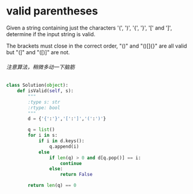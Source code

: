 # valid parentheses

Given a string containing just the characters '(', ')', '{', '}', '[' and ']', determine if the input string is valid.

The brackets must close in the correct order, "()" and "()[]{}" are all valid but "(]" and "([)]" are not.

###### 注意算法，稍微多动一下脑筋

```python
class Solution(object):
    def isValid(self, s):
        """
        :type s: str
        :rtype: bool
        """
        d = {'{':'}','[':']','(':')'}

        q = list()
        for i in s:
            if i in d.keys():
                q.append(i)
            else
                if len(q) > 0 and d[q.pop()] == i:
                    continue
                else:
                    return False

        return len(q) == 0

```
